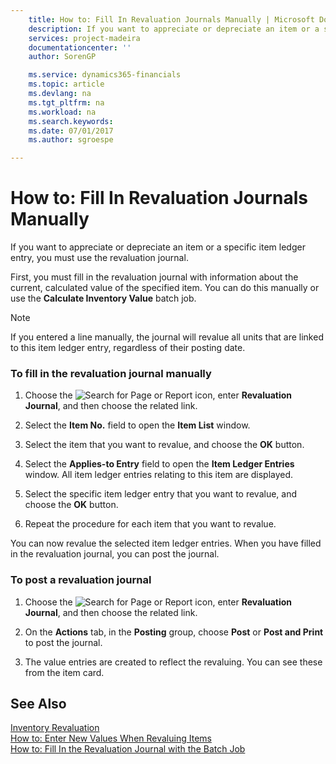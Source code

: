 ```yaml
---
    title: How to: Fill In Revaluation Journals Manually | Microsoft Docs
    description: If you want to appreciate or depreciate an item or a specific item ledger entry, you must use the revaluation journal.
    services: project-madeira
    documentationcenter: ''
    author: SorenGP

    ms.service: dynamics365-financials
    ms.topic: article
    ms.devlang: na
    ms.tgt_pltfrm: na
    ms.workload: na
    ms.search.keywords:
    ms.date: 07/01/2017
    ms.author: sgroespe

---
```

# How to: Fill In Revaluation Journals Manually
If you want to appreciate or depreciate an item or a specific item ledger entry, you must use the revaluation journal.  
  
 First, you must fill in the revaluation journal with information about the current, calculated value of the specified item. You can do this manually or use the **Calculate Inventory Value** batch job.  
  
> [!NOTE]  
>  If you entered a line manually, the journal will revalue all units that are linked to this item ledger entry, regardless of their posting date.  
  
### To fill in the revaluation journal manually  
  
1.  Choose the ![Search for Page or Report](media/ui-search/search_small.png "Search for Page or Report icon") icon, enter **Revaluation Journal**, and then choose the related link.  
  
2.  Select the **Item No.** field to open the **Item List** window.  
  
3.  Select the item that you want to revalue, and choose the **OK** button.  
  
4.  Select the **Applies-to Entry** field to open the **Item Ledger Entries** window. All item ledger entries relating to this item are displayed.  
  
5.  Select the specific item ledger entry that you want to revalue, and choose the **OK** button.  
  
6.  Repeat the procedure for each item that you want to revalue.  
  
 You can now revalue the selected item ledger entries. When you have filled in the revaluation journal, you can post the journal.  
  
### To post a revaluation journal  
  
1.  Choose the ![Search for Page or Report](media/ui-search/search_small.png "Search for Page or Report icon") icon, enter **Revaluation Journal**, and then choose the related link.  
  
2.  On the **Actions** tab, in the **Posting** group, choose **Post** or **Post and Print** to post the journal.  
  
3.  The value entries are created to reflect the revaluing. You can see these from the item card.  
  
## See Also  
 [Inventory Revaluation](../inventory-revaluation.md)   
 [How to: Enter New Values When Revaluing Items](../how-to-enter-new-values-when-revaluing-items.md)   
 [How to: Fill In the Revaluation Journal with the Batch Job](../how-to-fill-in-the-revaluation-journal-with-the-batch-job.md)